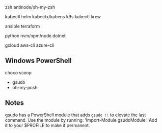 zsh
antinode/oh-my-zsh

kubectl
helm
kubectx/kubens
k9s
kubectl krew

ansible
terraform

python
nvm/npm/node
dotnet

gcloud
aws-cli
azure-cli

Windows PowerShell
----
choco
scoop
- gsudo
- oh-my-posh

Notes
-----
gsudo has a PowerShell module that adds `gsudo !!` to elevate the last command.
Use the module by running: 'Import-Module gsudoModule'.
Add it to your $PROFILE to make it permanent.
